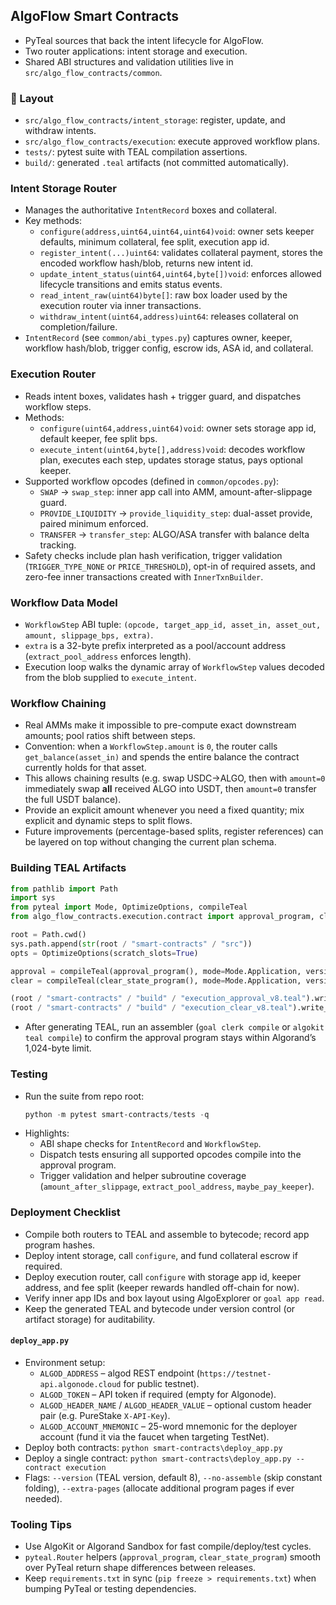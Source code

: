 ## AlgoFlow Smart Contracts
- PyTeal sources that back the intent lifecycle for AlgoFlow.
- Two router applications: intent storage and execution.
- Shared ABI structures and validation utilities live in `src/algo_flow_contracts/common`.

### 📁 Layout
- `src/algo_flow_contracts/intent_storage`: register, update, and withdraw intents.
- `src/algo_flow_contracts/execution`: execute approved workflow plans.
- `tests/`: pytest suite with TEAL compilation assertions.
- `build/`: generated `.teal` artifacts (not committed automatically).

### Intent Storage Router
- Manages the authoritative `IntentRecord` boxes and collateral.
- Key methods:
   - `configure(address,uint64,uint64,uint64)void`: owner sets keeper defaults, minimum collateral, fee split, execution app id.
   - `register_intent(...)uint64`: validates collateral payment, stores the encoded workflow hash/blob, returns new intent id.
   - `update_intent_status(uint64,uint64,byte[])void`: enforces allowed lifecycle transitions and emits status events.
   - `read_intent_raw(uint64)byte[]`: raw box loader used by the execution router via inner transactions.
   - `withdraw_intent(uint64,address)uint64`: releases collateral on completion/failure.
- `IntentRecord` (see `common/abi_types.py`) captures owner, keeper, workflow hash/blob, trigger config, escrow ids, ASA id, and collateral.

### Execution Router
- Reads intent boxes, validates hash + trigger guard, and dispatches workflow steps.
- Methods:
   - `configure(uint64,address,uint64)void`: owner sets storage app id, default keeper, fee split bps.
   - `execute_intent(uint64,byte[],address)void`: decodes workflow plan, executes each step, updates storage status, pays optional keeper.
- Supported workflow opcodes (defined in `common/opcodes.py`):
   - `SWAP` → `swap_step`: inner app call into AMM, amount-after-slippage guard.
   - `PROVIDE_LIQUIDITY` → `provide_liquidity_step`: dual-asset provide, paired minimum enforced.
   - `TRANSFER` → `transfer_step`: ALGO/ASA transfer with balance delta tracking.
- Safety checks include plan hash verification, trigger validation (`TRIGGER_TYPE_NONE` or `PRICE_THRESHOLD`), opt-in of required assets, and zero-fee inner transactions created with `InnerTxnBuilder`.

### Workflow Data Model
- `WorkflowStep` ABI tuple: `(opcode, target_app_id, asset_in, asset_out, amount, slippage_bps, extra)`.
- `extra` is a 32-byte prefix interpreted as a pool/account address (`extract_pool_address` enforces length).
- Execution loop walks the dynamic array of `WorkflowStep` values decoded from the blob supplied to `execute_intent`.

### Workflow Chaining
- Real AMMs make it impossible to pre-compute exact downstream amounts; pool ratios shift between steps.
- Convention: when a `WorkflowStep.amount` is `0`, the router calls `get_balance(asset_in)` and spends the entire balance the contract currently holds for that asset.
- This allows chaining results (e.g. swap USDC→ALGO, then with `amount=0` immediately swap **all** received ALGO into USDT, then `amount=0` transfer the full USDT balance).
- Provide an explicit amount whenever you need a fixed quantity; mix explicit and dynamic steps to split flows.
- Future improvements (percentage-based splits, register references) can be layered on top without changing the current plan schema.

### Building TEAL Artifacts
```python
from pathlib import Path
import sys
from pyteal import Mode, OptimizeOptions, compileTeal
from algo_flow_contracts.execution.contract import approval_program, clear_state_program

root = Path.cwd()
sys.path.append(str(root / "smart-contracts" / "src"))
opts = OptimizeOptions(scratch_slots=True)

approval = compileTeal(approval_program(), mode=Mode.Application, version=8, assembleConstants=True, optimize=opts)
clear = compileTeal(clear_state_program(), mode=Mode.Application, version=8, assembleConstants=True, optimize=opts)

(root / "smart-contracts" / "build" / "execution_approval_v8.teal").write_text(approval)
(root / "smart-contracts" / "build" / "execution_clear_v8.teal").write_text(clear)
```
- After generating TEAL, run an assembler (`goal clerk compile` or `algokit teal compile`) to confirm the approval program stays within Algorand’s 1,024-byte limit.

### Testing
- Run the suite from repo root:
   ```powershell
   python -m pytest smart-contracts/tests -q
   ```
- Highlights:
   - ABI shape checks for `IntentRecord` and `WorkflowStep`.
   - Dispatch tests ensuring all supported opcodes compile into the approval program.
   - Trigger validation and helper subroutine coverage (`amount_after_slippage`, `extract_pool_address`, `maybe_pay_keeper`).

### Deployment Checklist
- Compile both routers to TEAL and assemble to bytecode; record app program hashes.
- Deploy intent storage, call `configure`, and fund collateral escrow if required.
- Deploy execution router, call `configure` with storage app id, keeper address, and fee split (keeper rewards handled off-chain for now).
- Verify inner app IDs and box layout using AlgoExplorer or `goal app read`.
- Keep the generated TEAL and bytecode under version control (or artifact storage) for auditability.

#### `deploy_app.py`
- Environment setup:
   - `ALGOD_ADDRESS` – algod REST endpoint (`https://testnet-api.algonode.cloud` for public testnet).
   - `ALGOD_TOKEN` – API token if required (empty for Algonode).
   - `ALGOD_HEADER_NAME` / `ALGOD_HEADER_VALUE` – optional custom header pair (e.g. PureStake `X-API-Key`).
   - `ALGOD_ACCOUNT_MNEMONIC` – 25-word mnemonic for the deployer account (fund it via the faucet when targeting TestNet).
- Deploy both contracts: `python smart-contracts\deploy_app.py`
- Deploy a single contract: `python smart-contracts\deploy_app.py --contract execution`
- Flags: `--version` (TEAL version, default 8), `--no-assemble` (skip constant folding), `--extra-pages` (allocate additional program pages if ever needed).

### Tooling Tips
- Use AlgoKit or Algorand Sandbox for fast compile/deploy/test cycles.
- `pyteal.Router` helpers (`approval_program`, `clear_state_program`) smooth over PyTeal return shape differences between releases.
- Keep `requirements.txt` in sync (`pip freeze > requirements.txt`) when bumping PyTeal or testing dependencies.
